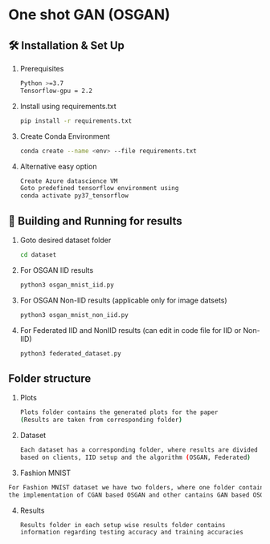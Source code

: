 # One shot GAN (OSGAN)

## 🛠 Installation & Set Up

1. Prerequisites

   ```sh
   Python >=3.7
   Tensorflow-gpu = 2.2
   ```

2. Install using requirements.txt

   ```sh
   pip install -r requirements.txt
   ```

3. Create Conda Environment

   ```sh
   conda create --name <env> --file requirements.txt
   ```

4. Alternative easy option

   ```sh
   Create Azure datascience VM
   Goto predefined tensorflow environment using
   conda activate py37_tensorflow
   ```


## 🚀 Building and Running for results

1. Goto desired dataset folder

   ```sh
   cd dataset
   ```

2. For OSGAN IID results

   ```sh
   python3 osgan_mnist_iid.py
   ```

3. For OSGAN Non-IID results (applicable only for image datsets)

   ```sh
   python3 osgan_mnist_non_iid.py
   ```

4. For Federated IID and NonIID results (can edit in code file for IID or Non-IID)

   ```sh
   python3 federated_dataset.py
   ```

## Folder structure

1. Plots

   ```sh
   Plots folder contains the generated plots for the paper 
   (Results are taken from corresponding folder)
   ```

2. Dataset

   ```sh
   Each dataset has a corresponding folder, where results are divided 
   based on clients, IID setup and the algorithm (OSGAN, Federated)
   ```

3.  Fashion MNIST

   ```sh
   For Fashion MNIST dataset we have two folders, where one folder contains 
   the implementation of CGAN based OSGAN and other cantains GAN based OSGAN
   ```

4. Results

   ```sh
   Results folder in each setup wise results folder contains 
   information regarding testing accuracy and training accuracies
   ```
